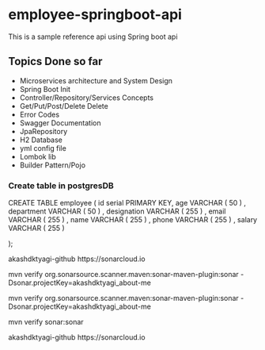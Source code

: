 # employee-springboot-api
This is a sample reference api using Spring boot api

## Topics Done so far
* Microservices architecture and System Design
* Spring Boot Init
* Controller/Repository/Services Concepts
* Get/Put/Post/Delete Delete
* Error Codes
* Swagger Documentation
* JpaRepository
* H2 Database
* yml config file
* Lombok lib
* Builder Pattern/Pojo


### Create table in postgresDB
CREATE TABLE employee (
id serial PRIMARY KEY,
age VARCHAR ( 50 ) ,
department VARCHAR ( 50 ) ,
designation VARCHAR ( 255 ) ,
email VARCHAR ( 255 ) ,
name VARCHAR ( 255 ) ,
phone VARCHAR ( 255 ) ,
salary VARCHAR ( 255 )

);

<properties>
  <sonar.organization>akashdktyagi-github</sonar.organization>
  <sonar.host.url>https://sonarcloud.io</sonar.host.url>
</properties>

mvn verify org.sonarsource.scanner.maven:sonar-maven-plugin:sonar -Dsonar.projectKey=akashdktyagi_about-me

mvn verify org.sonarsource.scanner.maven:sonar-maven-plugin:sonar -Dsonar.projectKey=akashdktyagi_about-me

mvn verify sonar:sonar

<properties>
  <sonar.organization>akashdktyagi-github</sonar.organization>
  <sonar.host.url>https://sonarcloud.io</sonar.host.url>
</properties>

